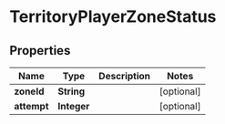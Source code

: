 

# TerritoryPlayerZoneStatus


## Properties

| Name | Type | Description | Notes |
|------------ | ------------- | ------------- | -------------|
|**zoneId** | **String** |  |  [optional] |
|**attempt** | **Integer** |  |  [optional] |



